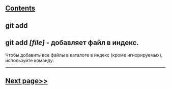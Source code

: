 [Contents](./readme.md)
---
## **git add**

## git add *[file]* - добавляет файл в индекс.

Чтобы добавить все файлы в каталоге в индекс (кроме игнорируемых), используйте команду: 

---
[Next page>>](./push.md)
---
